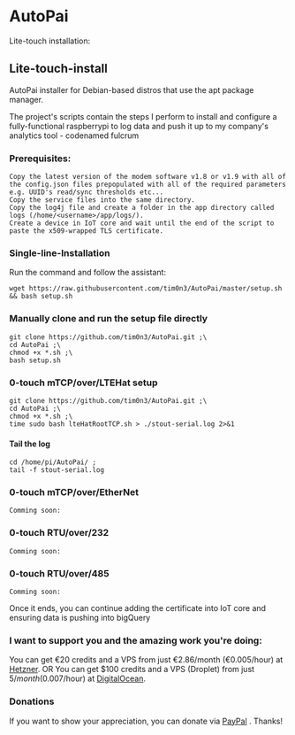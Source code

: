 # AutoPai
Lite-touch installation:

## Lite-touch-install
AutoPai installer for Debian-based distros that use the apt package manager.

The project's scripts contain the steps I perform to install and configure a fully-functional raspberrypi to log data and push it up to my company's analytics tool - codenamed fulcrum

### Prerequisites:
```
Copy the latest version of the modem software v1.8 or v1.9 with all of the config.json files prepopulated with all of the required parameters e.g. UUID's read/sync thresholds etc...
Copy the service files into the same directory.
Copy the log4j file and create a folder in the app directory called logs (/home/<username>/app/logs/).
Create a device in IoT core and wait until the end of the script to paste the x509-wrapped TLS certificate.
```

### Single-line-Installation
Run the command and follow the assistant:
```
wget https://raw.githubusercontent.com/tim0n3/AutoPai/master/setup.sh && bash setup.sh
```
### Manually clone and run the setup file directly
```
git clone https://github.com/tim0n3/AutoPai.git ;\
cd AutoPai ;\
chmod +x *.sh ;\
bash setup.sh
```
### 0-touch mTCP/over/LTEHat setup
```
git clone https://github.com/tim0n3/AutoPai.git ;\
cd AutoPai ;\
chmod +x *.sh ;\
time sudo bash lteHatRootTCP.sh > ./stout-serial.log 2>&1
```
#### Tail the log
```
cd /home/pi/AutoPai/ ;
tail -f stout-serial.log
```
### 0-touch mTCP/over/EtherNet
```
Comming soon:
```
### 0-touch RTU/over/232
```
Comming soon:
```
### 0-touch RTU/over/485
```
Comming soon:
```
Once it ends, you can continue adding the certificate into IoT core and ensuring data is pushing into bigQuery

### I want to support you and the amazing work you're doing:
You can get €20 credits and a VPS from just €2.86/month (€0.005/hour) at [Hetzner](https://hetzner.cloud/?ref=lW5DRok8tHpb).
OR
You can get $100 credits and a VPS (Droplet) from just $5/month ($0.007/hour) at [DigitalOcean](https://m.do.co/c/212bea11424f).

### Donations

If you want to show your appreciation, you can donate via [PayPal](https://www.paypal.com/donate?hosted_button_id=ULMMXE4DLQVZS) . Thanks!
